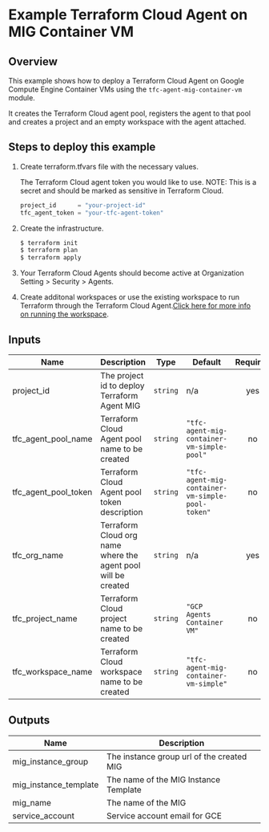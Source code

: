# Example Terraform Cloud Agent on MIG Container VM

## Overview

This example shows how to deploy a Terraform Cloud Agent on Google Compute Engine Container VMs using the `tfc-agent-mig-container-vm` module.

It creates the Terraform Cloud agent pool, registers the agent to that pool and creates a project and an empty workspace with the agent attached.

## Steps to deploy this example

1. Create terraform.tfvars file with the necessary values.

    The Terraform Cloud agent token you would like to use. NOTE: This is a secret and should be marked as sensitive in Terraform Cloud.

    ```tf
    project_id      = "your-project-id"
    tfc_agent_token = "your-tfc-agent-token"
    ```

1. Create the infrastructure.

    ```sh
    $ terraform init
    $ terraform plan
    $ terraform apply
    ```

1. Your Terraform Cloud Agents should become active at Organization Setting > Security > Agents.

1. Create additonal workspaces or use the existing workspace to run Terraform through the Terraform Cloud Agent.[Click here for more info on running the workspace](https://registry.terraform.io/providers/hashicorp/tfe/latest/docs/resources/workspace_run#example-usage).

<!-- BEGINNING OF PRE-COMMIT-TERRAFORM DOCS HOOK -->
## Inputs

| Name | Description | Type | Default | Required |
|------|-------------|------|---------|:--------:|
| project\_id | The project id to deploy Terraform Agent MIG | `string` | n/a | yes |
| tfc\_agent\_pool\_name | Terraform Cloud Agent pool name to be created | `string` | `"tfc-agent-mig-container-vm-simple-pool"` | no |
| tfc\_agent\_pool\_token | Terraform Cloud Agent pool token description | `string` | `"tfc-agent-mig-container-vm-simple-pool-token"` | no |
| tfc\_org\_name | Terraform Cloud org name where the agent pool will be created | `string` | n/a | yes |
| tfc\_project\_name | Terraform Cloud project name to be created | `string` | `"GCP Agents Container VM"` | no |
| tfc\_workspace\_name | Terraform Cloud workspace name to be created | `string` | `"tfc-agent-mig-container-vm-simple"` | no |

## Outputs

| Name | Description |
|------|-------------|
| mig\_instance\_group | The instance group url of the created MIG |
| mig\_instance\_template | The name of the MIG Instance Template |
| mig\_name | The name of the MIG |
| service\_account | Service account email for GCE |

 <!-- END OF PRE-COMMIT-TERRAFORM DOCS HOOK -->

